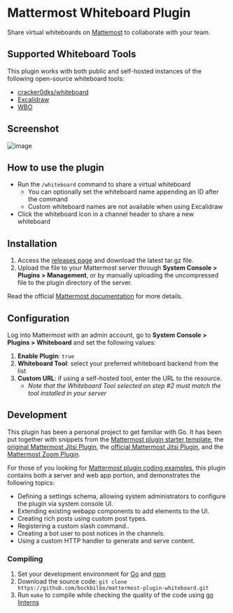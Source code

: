 # Mattermost Whiteboard Plugin

Share virtual whiteboards on [Mattemost](https://mattermost.org/) to collaborate with your team.

## Supported Whiteboard Tools
This plugin works with both public and self-hosted instances of the following open-source whiteboard tools:

- [cracker0dks/whiteboard](https://github.com/cracker0dks/whiteboard)
- [Excalidraw](https://github.com/excalidraw/excalidraw)
- [WBO](https://github.com/lovasoa/whitebophir)

## Screenshot
![image](https://user-images.githubusercontent.com/13318033/94899210-c0470100-0447-11eb-92ae-c9af86b98e87.png)

## How to use the plugin
- Run the `/whiteboard` command to share a virtual whiteboard
    * You can optionally set the whiteboard name appending an ID after the command
    * Custom whiteboard names are not available when using Excalidraw
- Click the whiteboard icon in a channel header to share a new whiteboard

## Installation

1. Access the [releases page](https://github.com/bockbilbo/mattermost-plugin-whiteboard/releases) and download the latest tar.gz file.
2. Upload the file to your Mattermost server through **System Console > Plugins > Management**, or by manually uploading the uncompressed file to the plugin directory of the server.

Read the official [Mattermost documentation](https://docs.mattermost.com/administration/plugins.html#set-up-guide) for more details.

## Configuration

Log into Mattermost with an admin account, go to **System Console > Plugins > Whiteboard** and set the following values:

1. **Enable Plugin**: ``true``
2. **Whiteboard Tool**: select your preferred whiteboard backend from the list
3. **Custom URL**: if using a self-hosted tool, enter the URL to the resource.
    * *Note that the Whiteboard Tool selected on step #2 must match the tool installed in your server*

## Development

This plugin has been a personal project to get familiar with Go. It has been put together with snippets from the [Mattermost plugin starter template](https://github.com/mattermost/mattermost-plugin-starter-template), the [original Mattermost Jitsi Plugin](https://github.com/appmodule/mattermost-plugin-jitsi), the [official Mattermost Jitsi Plugin](https://github.com/mattermost/mattermost-plugin-jitsi), and the [Mattermost Zoom Plugin](https://github.com/mattermost/mattermost-plugin-zoom).

For those of you looking for [Mattermost plugin coding examples](https://developers.mattermost.com/extend/plugins/example-plugins/), this plugin contains both a server and web app portion, and demonstrates the following topics:

* Defining a settings schema, allowing system administrators to configure the plugin via system console UI.
* Extending existing webapp components to add elements to the UI.
* Creating rich posts using custom post types.
* Registering a custom slash command..
* Creating a bot user to post notices in the channels.
* Using a custom HTTP handler to generate and serve content.

### Compiling

1. Set your development environment for [Go](https://golang.org) and [npm](https://www.npmjs.com)
2. Download the source code:
  `git clone https://github.com/bockbilbo/mattermost-plugin-whiteboard.git`
3. Run `make` to compile while checking the quality of the code using [go linterns](https://medium.com/wesionary-team/introduction-to-linters-in-go-and-know-about-golangci-lint-6486fb2864b3)
